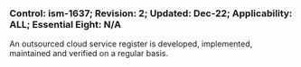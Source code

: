 ### Control: ism-1637; Revision: 2; Updated: Dec-22; Applicability: ALL; Essential Eight: N/A
<p>An outsourced cloud service register is developed, implemented, maintained and verified on a regular basis.</p>
